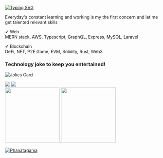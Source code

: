 
[![Typing SVG](https://readme-typing-svg.herokuapp.com?color=%2336BCF7&center=true&vCenter=true&width=600&lines=Hello+|+Hola+|Bonjour+|Привет+|你好+|こんにちは+|नमस्ते;+Welcome+to+my+profile+🌍 )](https://git.io/typing-svg)
<!-- | Hola | Olá | Bonjour | Привет | 你好 | こんにちは | أهلا | नमस्ते -->

Everyday's constant learning and working is my the first concern and let me get talented relevant skills

✔ Web  
   MERN stack, AWS, Typescript, GraphQL, Express, MySQL, Laravel  
   
✔ Blockchain  
   DeFi, NFT, P2E Game, EVM, Solidity, Rust, Web3
  
### Technology joke to keep you entertained!

![Jokes Card](https://readme-jokes.vercel.app/api)

<div style="display: inline-block">
  <a href="mailto:panda.kk1114@gmail.com" target="_blank"><img src="https://img.shields.io/badge/Gmail-D14836?style=for-the-badge&logo=gmail&logoColor=white" target="_blank"></a>
  <!--
  <a href="https://t.me/jhonncamarg0" target="_blank"><img src="https://img.shields.io/badge/Telegram-2CA5E0?style=for-the-badge&logo=telegram&logoColor=white" target="_blank"></a>
  <a href="https://www.linkedin.com/in/jhonatha-camargo" target="_blank"><img src="https://img.shields.io/badge/LinkedIn-0077B5?style=for-the-badge&logo=linkedin&logoColor=white" target="_blank"></a>
  -->
  <a href="https://discord.gg/cryptopanda#9871" target="_blank"><img src="https://img.shields.io/badge/Discord-7289DA?style=for-the-badge&logo=discord&logoColor=white" target="_blank"></a>
</div>


   <div>
     <a href="https://github.com/cryptopanda430">
     <img height="180em" src="https://github-readme-stats.vercel.app/api?username=cryptopanda430&show_icons=true&theme=codeSTACKr&include_all_commits=true&count_private=true"/>
     <img height="180em" src="https://github-readme-stats.vercel.app/api/top-langs/?username=cryptopanda430&layout=compact&langs_count=7&theme=github_dark"/>
   </div>
  

<!--
<p align="center">
  <a href="https://github.com/cryptopanda430"><img src="https://readme-typing-svg.herokuapp.com/?lines=Senior%20Blockchain%20developer;Web%20and%20Mobile%20Expert;5%2B%20years%20of%20rich%20experience;Always%20learning%20new%20tech&font=Pacifico&center=true&width=650&height=120&color=58a6ff&vCenter=true&size=45%22"></a>
</p>
-->
 
 
  ![Phanatagama](https://raw.githubusercontent.com/Trilokia/Trilokia/379277808c61ef204768a61bbc5d25bc7798ccf1/bottom_header.svg)
 
  
<!-- <img alt="Thanks for visiting my profile!" width="100%" src="https://raw.githubusercontent.com/BrunnerLivio/brunnerlivio/master/images/marquee.svg" /> -->


